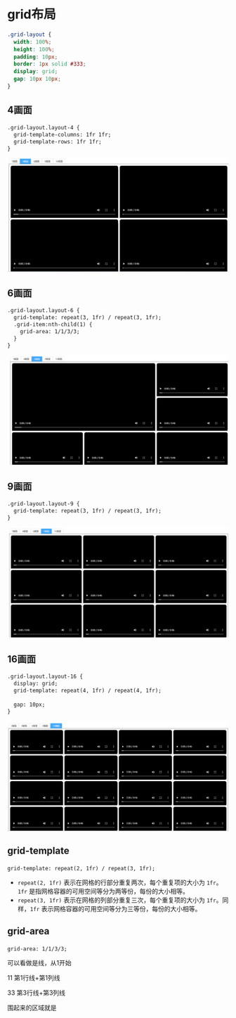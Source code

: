 # grid布局

```css
.grid-layout {
  width: 100%;
  height: 100%;
  padding: 10px;
  border: 1px solid #333;
  display: grid;
  gap: 10px 10px;
}

```

## 4画面

```
.grid-layout.layout-4 {
  grid-template-columns: 1fr 1fr;
  grid-template-rows: 1fr 1fr;
}
```

![image-20231005035329751](https://raw.githubusercontent.com/xxxsjan/pic-bed/main/202310050353217.png)

## 6画面

```
.grid-layout.layout-6 {
  grid-template: repeat(3, 1fr) / repeat(3, 1fr);
  .grid-item:nth-child(1) {
    grid-area: 1/1/3/3;
  }
}
```

![image-20231005035656127](https://raw.githubusercontent.com/xxxsjan/pic-bed/main/202310050356373.png)

## 9画面

```
.grid-layout.layout-9 {
  grid-template: repeat(3, 1fr) / repeat(3, 1fr);
}
```

![image-20231005035405388](https://raw.githubusercontent.com/xxxsjan/pic-bed/main/202310050354555.png)

## 16画面

```
.grid-layout.layout-16 {
  display: grid;
  grid-template: repeat(4, 1fr) / repeat(4, 1fr);

  gap: 10px;
}
```

![image-20231005035431825](https://raw.githubusercontent.com/xxxsjan/pic-bed/main/202310050354768.png)

## grid-template

`grid-template: repeat(2, 1fr) / repeat(3, 1fr);`

- `repeat(2, 1fr)` 表示在网格的行部分重复两次，每个重复项的大小为 `1fr`。`1fr` 是指网格容器的可用空间等分为两等份，每份的大小相等。
- `repeat(3, 1fr)` 表示在网格的列部分重复三次，每个重复项的大小为 `1fr`。同样，`1fr` 表示网格容器的可用空间等分为三等份，每份的大小相等。

## grid-area

`grid-area: 1/1/3/3;`

可以看做是线，从1开始

11 第1行线+第1列线

33 第3行线+第3列线

围起来的区域就是
